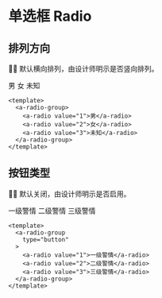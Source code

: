 # 单选框 Radio

## 排列方向

:artist: 默认横向排列，由设计师明示是否竖向排列。

<a-card>
  <a-radio-group>
    <a-radio value="1">男</a-radio>
    <a-radio value="2">女</a-radio>
    <a-radio value="3">未知</a-radio>
  </a-radio-group>
</a-card>

```vue
<template>
  <a-radio-group>
    <a-radio value="1">男</a-radio>
    <a-radio value="2">女</a-radio>
    <a-radio value="3">未知</a-radio>
  </a-radio-group>
</template>
```

## 按钮类型

:artist: 默认关闭，由设计师明示是否启用。

<a-card>
  <a-radio-group type="button">
    <a-radio value="1">一级警情</a-radio>
    <a-radio value="2">二级警情</a-radio>
    <a-radio value="3">三级警情</a-radio>
  </a-radio-group>
</a-card>

```vue{3}
<template>
  <a-radio-group
    type="button"
  >
    <a-radio value="1">一级警情</a-radio>
    <a-radio value="2">二级警情</a-radio>
    <a-radio value="3">三级警情</a-radio>
  </a-radio-group>
</template>
```

